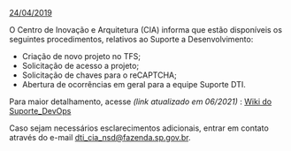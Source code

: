 <u>24/04/2019</u>

O Centro de Inovação e Arquitetura (CIA) informa que estão disponíveis os seguintes procedimentos, relativos ao Suporte a Desenvolvimento:

- Criação de novo projeto no TFS;
- Solicitação de acesso a projeto;
- Solicitação de chaves para o reCAPTCHA;
- Abertura de ocorrências em geral para a equipe Suporte DTI.

Para maior detalhamento, acesse  _(link atualizado em 06/2021)_ :  <a href="https://ads.intra.fazenda.sp.gov.br/tfs/ADMIN/Suporte_DevOps/_wiki/wikis/" target="_blank">Wiki do Suporte_DevOps</a>


Caso sejam necessários esclarecimentos adicionais, entrar em contato através do e-mail dti_cia_nsd@fazenda.sp.gov.br.  
